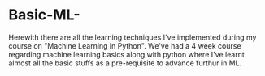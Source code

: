 # Basic-ML-
Herewith there are all the learning techniques I've implemented during my course on "Machine Learning in Python".
We've had a 4 week course regarding machine learning basics along with python where I've learnt almost all the basic
stuffs as a pre-requisite to advance furthur in ML. 
